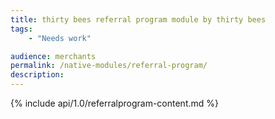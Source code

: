 ```yaml
---
title: thirty bees referral program module by thirty bees
tags:
    - "Needs work"

audience: merchants
permalink: /native-modules/referral-program/
description:
---
```


{% include api/1.0/referralprogram-content.md %}